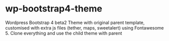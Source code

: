 # wp-bootstrap4-theme
Wordpress Bootstrap 4 beta2 Theme with original parent template, customised with extra js files (tether, maps, sweetalert) using Fontawesome 5.
Clone everything and use the child theme with parent
